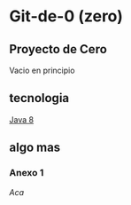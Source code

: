 # Git-de-0 (zero)

## Proyecto de Cero
 Vacio en principio
## tecnologia
[Java 8](https://www.oracle.com/java)
## algo mas


### Anexo 1
*Aca* 
